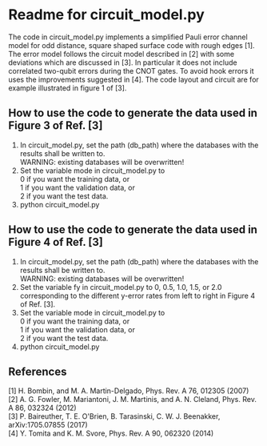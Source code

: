 # Readme for circuit_model.py

The code in circuit_model.py implements a simplified Pauli error channel model for odd distance, square shaped surface code with rough edges [1]. The error model follows the circuit model described in [2] with some deviations which are discussed in [3].
In particular it does not include correlated two-qubit errors during the CNOT gates.
To avoid hook errors it uses the improvements suggested in [4].
The code layout and circuit are for example illustrated in figure 1 of [3].


## How to use the code to generate the data used in Figure 3 of Ref. [3]
1) In circuit_model.py, set the path (db_path) where the databases with the
   results shall be written to.  
   WARNING: existing databases will be overwritten!
2) Set the variable mode in circuit_model.py to  
   0 if you want the training data, or  
   1 if you want the validation data, or  
   2 if you want the test data.
3) python circuit_model.py


## How to use the code to generate the data used in Figure 4 of Ref. [3]
1) In circuit_model.py, set the path (db_path) where the databases with the
   results shall be written to.   
   WARNING: existing databases will be overwritten!
2) Set the variable fy in circuit_model.py to 0, 0.5, 1.0, 1.5, or 2.0
   corresponding to the different y-error rates from left to right in Figure 4
   of Ref. [3].  
3) Set the variable mode in circuit_model.py to  
   0 if you want the training data, or  
   1 if you want the validation data, or  
   2 if you want the test data.
4) python circuit_model.py


## References
[1] H. Bombin, and M. A. Martin-Delgado, Phys. Rev. A 76, 012305 (2007)  
[2] A. G. Fowler, M. Mariantoni, J. M. Martinis, and A. N. Cleland, Phys. Rev. A 86, 032324 (2012)  
[3] P. Baireuther, T. E. O'Brien, B. Tarasinski, C. W. J. Beenakker, arXiv:1705.07855 (2017)  
[4] Y. Tomita and K. M. Svore, Phys. Rev. A 90, 062320 (2014)

